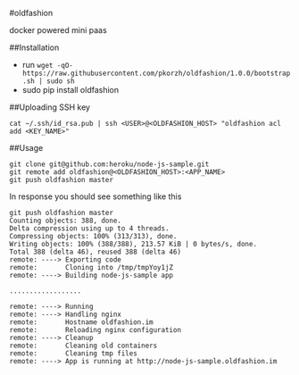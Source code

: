 #oldfashion

docker powered mini paas


##Installation

 - run `wget -qO- https://raw.githubusercontent.com/pkorzh/oldfashion/1.0.0/bootstrap.sh | sudo sh`
 - sudo pip install oldfashion

##Uploading SSH key

	cat ~/.ssh/id_rsa.pub | ssh <USER>@<OLDFASHION_HOST> "oldfashion acl add <KEY_NAME>"
 
##Usage

    git clone git@github.com:heroku/node-js-sample.git
    git remote add oldfashion@<OLDFASHION_HOST>:<APP_NAME>
    git push oldfashion master
    
In response you should see something like this

    git push oldfashion master
    Counting objects: 388, done.
    Delta compression using up to 4 threads.
    Compressing objects: 100% (313/313), done.
    Writing objects: 100% (388/388), 213.57 KiB | 0 bytes/s, done.
    Total 388 (delta 46), reused 388 (delta 46)
    remote: ----> Exporting code
    remote:       Cloning into /tmp/tmpYoy1jZ
    remote: ----> Building node-js-sample app

	..................
	
	remote: ----> Running
	remote: ----> Handling nginx
	remote:       Hostname oldfashion.im
	remote:       Reloading nginx configuration
	remote: ----> Cleanup
	remote:       Cleaning old containers
	remote:       Cleaning tmp files
	remote: ----> App is running at http://node-js-sample.oldfashion.im
	

